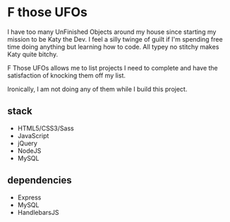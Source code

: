 # F those UFOs

I have too many UnFinished Objects around my house since starting my mission to be Katy the Dev. I feel a silly twinge of guilt if I'm spending free time doing anything but learning how to code. All typey no stitchy makes Katy quite bitchy.

F Those UFOs allows me to list projects I need to complete and have the satisfaction of knocking them off my list. 

Ironically, I am not doing any of them while I build this project.

## stack
* HTML5/CSS3/Sass
* JavaScript
* jQuery
* NodeJS
* MySQL

## dependencies
* Express
* MySQL
* HandlebarsJS
